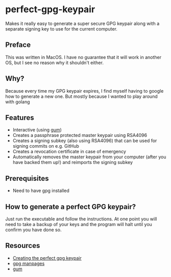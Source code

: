 # perfect-gpg-keypair

Makes it really easy to generate a super secure GPG keypair along with a separate signing key to use for the current computer.


## Preface
This was written in MacOS. I have no guarantee that it will work in another OS, but I see no reason why it shouldn't either.


## Why?
Because every time my GPG keypair expires, I find myself having to google how to generate a new one. But mostly because I wanted to play around with golang


## Features
- Interactive (using [gum](https://github.com/charmbracelet/gum))
- Creates a passphrase protected master keypair using RSA4096
- Creates a signing subkey (also using RSA4096) that can be used for signing commits on e.g. GitHub
- Creates a revocation certificate in case of emergency
- Automatically removes the master keypair from your computer (after you have backed them up!) and reimports the signing subkey


## Prerequisites
- Need to have gpg installed


## How to generate a perfect GPG keypair?
Just run the executable and follow the instructions. At one point you will need to take a backup of your keys and the program will halt until you confirm you have done so.


## Resources
- [Creating the perfect gpg keypair](https://alexcabal.com/creating-the-perfect-gpg-keypair)
- [gpg manpages](https://www.gnupg.org/documentation/manpage.html)
- [gum](https://github.com/charmbracelet/gum)

